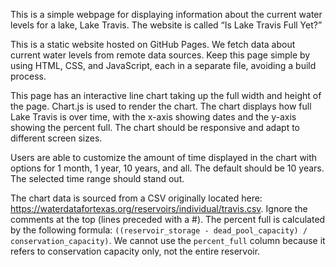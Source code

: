 This is a simple webpage for displaying information about the current water levels for a lake, Lake Travis. The website is called “Is Lake Travis Full Yet?”

This is a static website hosted on GitHub Pages. We fetch data about current water levels from remote data sources. Keep this page simple by using HTML, CSS, and JavaScript, each in a separate file, avoiding a build process.

This page has an interactive line chart taking up the full width and height of the page. Chart.js is used to render the chart. The chart displays how full Lake Travis is over time, with the x-axis showing dates and the y-axis showing the percent full. The chart should be responsive and adapt to different screen sizes.

Users are able to customize the amount of time displayed in the chart with options for 1 month, 1 year, 10 years, and all. The default should be 10 years. The selected time range should stand out.

The chart data is sourced from a CSV originally located here: https://waterdatafortexas.org/reservoirs/individual/travis.csv. Ignore the comments at the top (lines preceded with a #). The percent full is calculated by the following formula: `((reservoir_storage - dead_pool_capacity) / conservation_capacity)`. We cannot use the `percent_full` column because it refers to conservation capacity only, not the entire reservoir.
